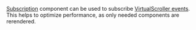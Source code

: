 [Subscription](https://af-utils.com/virtual/reference/virtual-react.subscription) component can be used to subscribe
[VirtualScroller events](https://af-utils.com/virtual/reference/virtual-core.virtualscrollerevent). This helps to optimize performance, as only needed components are rerendered.
